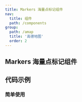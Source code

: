 ```yaml
---
title: Markers 海量点标记组件
nav:
  title: 组件
  path: /components
group:
  path: /amap
  title: '高德地图'
  order: 2
---
```


##  Markers 海量点标记组件

## 代码示例

### 简单使用

<code src="../demos/demo-09.tsx" />
